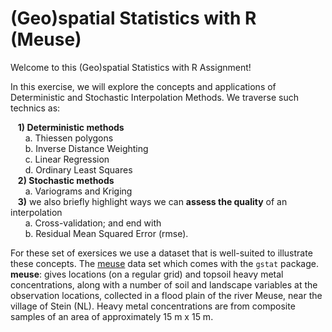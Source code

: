 # (Geo)spatial Statistics with R (Meuse)

Welcome to this (Geo)spatial Statistics with R Assignment!

In this exercise, we will explore the concepts and applications of Deterministic and Stochastic Interpolation Methods. We traverse such technics as:

&nbsp;&nbsp;&nbsp;**1) Deterministic methods**  
&nbsp;&nbsp;&nbsp;&nbsp;&nbsp;&nbsp;a. Thiessen polygons  
&nbsp;&nbsp;&nbsp;&nbsp;&nbsp;&nbsp;b. Inverse Distance Weighting  
&nbsp;&nbsp;&nbsp;&nbsp;&nbsp;&nbsp;c. Linear Regression  
&nbsp;&nbsp;&nbsp;&nbsp;&nbsp;&nbsp;d. Ordinary Least Squares  
&nbsp;&nbsp;&nbsp;**2) Stochastic methods**  
&nbsp;&nbsp;&nbsp;&nbsp;&nbsp;&nbsp;a. Variograms and Kriging  
&nbsp;&nbsp;&nbsp;**3)** we also briefly highlight ways we can **assess the quality** of an interpolation  
&nbsp;&nbsp;&nbsp;&nbsp;&nbsp;&nbsp;a. Cross-validation; and end with  
&nbsp;&nbsp;&nbsp;&nbsp;&nbsp;&nbsp;b. Residual Mean Squared Error (rmse).

For these set of exersices we use a dataset that is well-suited to illustrate these concepts. The [meuse](https://search.r-project.org/CRAN/refmans/sp/html/meuse.html) data set which comes with the `gstat` package. 
**meuse**: gives locations (on a regular grid) and topsoil heavy metal concentrations, along with a number of soil and landscape variables at the observation locations, collected in a flood plain of the river Meuse, near the village of Stein (NL). Heavy metal concentrations are from composite samples of an area of approximately 15 m x 15 m.
